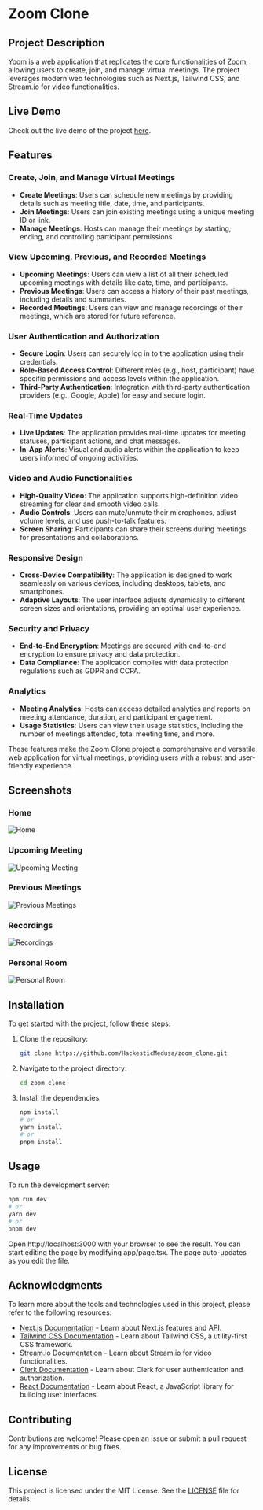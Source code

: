 # Zoom Clone

## Project Description

Yoom is a web application that replicates the core functionalities of Zoom, allowing users to create, join, and manage virtual meetings. The project leverages modern web technologies such as Next.js, Tailwind CSS, and Stream.io for video functionalities.

## Live Demo

Check out the live demo of the project [here](https://yoom-hm.vercel.app).

## Features

### Create, Join, and Manage Virtual Meetings
- **Create Meetings**: Users can schedule new meetings by providing details such as meeting title, date, time, and participants.
- **Join Meetings**: Users can join existing meetings using a unique meeting ID or link.
- **Manage Meetings**: Hosts can manage their meetings by starting, ending, and controlling participant permissions.

### View Upcoming, Previous, and Recorded Meetings
- **Upcoming Meetings**: Users can view a list of all their scheduled upcoming meetings with details like date, time, and participants.
- **Previous Meetings**: Users can access a history of their past meetings, including details and summaries.
- **Recorded Meetings**: Users can view and manage recordings of their meetings, which are stored for future reference.

### User Authentication and Authorization
- **Secure Login**: Users can securely log in to the application using their credentials.
- **Role-Based Access Control**: Different roles (e.g., host, participant) have specific permissions and access levels within the application.
- **Third-Party Authentication**: Integration with third-party authentication providers (e.g., Google, Apple) for easy and secure login.

### Real-Time Updates
- **Live Updates**: The application provides real-time updates for meeting statuses, participant actions, and chat messages.
- **In-App Alerts**: Visual and audio alerts within the application to keep users informed of ongoing activities.

### Video and Audio Functionalities
- **High-Quality Video**: The application supports high-definition video streaming for clear and smooth video calls.
- **Audio Controls**: Users can mute/unmute their microphones, adjust volume levels, and use push-to-talk features.
- **Screen Sharing**: Participants can share their screens during meetings for presentations and collaborations.

### Responsive Design
- **Cross-Device Compatibility**: The application is designed to work seamlessly on various devices, including desktops, tablets, and smartphones.
- **Adaptive Layouts**: The user interface adjusts dynamically to different screen sizes and orientations, providing an optimal user experience.

### Security and Privacy
- **End-to-End Encryption**: Meetings are secured with end-to-end encryption to ensure privacy and data protection.
- **Data Compliance**: The application complies with data protection regulations such as GDPR and CCPA.

### Analytics
- **Meeting Analytics**: Hosts can access detailed analytics and reports on meeting attendance, duration, and participant engagement.
- **Usage Statistics**: Users can view their usage statistics, including the number of meetings attended, total meeting time, and more.

These features make the Zoom Clone project a comprehensive and versatile web application for virtual meetings, providing users with a robust and user-friendly experience.

## Screenshots

### Home
![Home](./home.png)

### Upcoming Meeting
![Upcoming Meeting](./upcoming.png)

### Previous Meetings
![Previous Meetings](./previous.png)

### Recordings
![Recordings](./recordings.png)

### Personal Room
![Personal Room](./personal-room.png)

## Installation

To get started with the project, follow these steps:

1. Clone the repository:
    ```bash
    git clone https://github.com/HackesticMedusa/zoom_clone.git
    ```

2. Navigate to the project directory:
    ```bash
    cd zoom_clone
    ```

3. Install the dependencies:
    ```bash
    npm install
    # or
    yarn install
    # or
    pnpm install
    ```

## Usage

To run the development server:

```bash
npm run dev
# or
yarn dev
# or
pnpm dev
```
Open http://localhost:3000 with your browser to see the result.
You can start editing the page by modifying app/page.tsx.
The page auto-updates as you edit the file.

## Acknowledgments

To learn more about the tools and technologies used in this project, please refer to the following resources:

- [Next.js Documentation](https://nextjs.org/docs) - Learn about Next.js features and API.
- [Tailwind CSS Documentation](https://tailwindcss.com/docs) - Learn about Tailwind CSS, a utility-first CSS framework.
- [Stream.io Documentation](https://getstream.io/video/docs/) - Learn about Stream.io for video functionalities.
- [Clerk Documentation](https://clerk.dev/docs) - Learn about Clerk for user authentication and authorization.
- [React Documentation](https://reactjs.org/docs/getting-started.html) - Learn about React, a JavaScript library for building user interfaces.

## Contributing

Contributions are welcome! Please open an issue or submit a pull request for any improvements or bug fixes.

## License

This project is licensed under the MIT License. See the [LICENSE](./LICENSE) file for details.